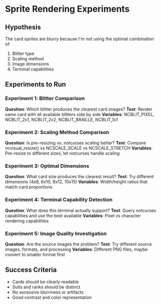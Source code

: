 # Sprite Rendering Experiments

## Hypothesis
The card sprites are blurry because I'm not using the optimal combination of:
1. Blitter type
2. Scaling method  
3. Image dimensions
4. Terminal capabilities

## Experiments to Run

### Experiment 1: Blitter Comparison
**Question**: Which blitter produces the clearest card images?
**Test**: Render same card with all available blitters side by side
**Variables**: NCBLIT_PIXEL, NCBLIT_2x1, NCBLIT_2x2, NCBLIT_BRAILLE, NCBLIT_1x1

### Experiment 2: Scaling Method Comparison  
**Question**: Is pre-resizing vs. notcurses scaling better?
**Test**: Compare ncvisual_resize() vs NCSCALE_SCALE vs NCSCALE_STRETCH
**Variables**: Pre-resize to different sizes, let notcurses handle scaling

### Experiment 3: Optimal Dimensions
**Question**: What card size produces the clearest result?
**Test**: Try different dimensions (4x8, 6x10, 8x12, 10x15)
**Variables**: Width/height ratios that match card proportions

### Experiment 4: Terminal Capability Detection
**Question**: What does this terminal actually support?
**Test**: Query notcurses capabilities and use the best available
**Variables**: Pixel vs character rendering capabilities

### Experiment 5: Image Quality Investigation
**Question**: Are the source images the problem?
**Test**: Try different source images, formats, and processing
**Variables**: Different PNG files, maybe convert to smaller format first

## Success Criteria
- Cards should be clearly readable
- Suits and ranks should be distinct
- No excessive blurriness or artifacts
- Good contrast and color representation